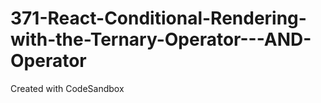 # 371-React-Conditional-Rendering-with-the-Ternary-Operator---AND-Operator
Created with CodeSandbox
